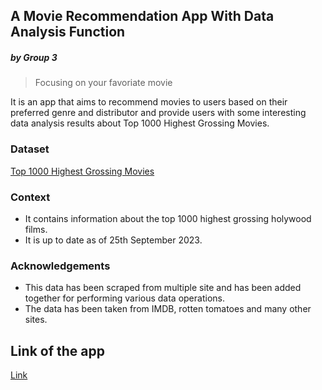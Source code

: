 ## A Movie Recommendation App With Data Analysis Function
##### by Group 3


>Focusing on your favoriate movie

It is an app that aims to recommend movies to users based on their preferred genre and distributor and provide users with some interesting  data analysis results about Top 1000 Highest Grossing Movies.

### Dataset
[Top 1000 Highest Grossing Movies](https://www.kaggle.com/datasets/sanjeetsinghnaik/top-1000-highest-grossing-movies/)

### Context
* It contains information about the top 1000 highest grossing holywood films. 
* It is up to date as of 25th September 2023.

### Acknowledgements
* This data has been scraped from multiple site and has been added together for performing various data operations. 
* The data has been taken from IMDB, rotten tomatoes and many other sites.

## Link of the app
[Link](https://amovierecommendationappwithdataanalysisfunction-ua6hqrwnoa.streamlit.app/)
